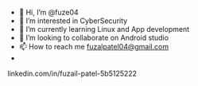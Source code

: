 - 👋 Hi, I’m @fuze04
- 👀 I’m interested in CyberSecurity
- 🌱 I’m currently learning Linux and App development
- 💞️ I’m looking to collaborate on Android studio
- 📫 How to reach me fuzalpatel04@gmail.com
- 
linkedin.com/in/fuzail-patel-5b5125222

<!---
fuze04/fuze04 is a ✨ special ✨ repository because its `README.md` (this file) appears on your GitHub profile.
You can click the Preview link to take a look at your changes.
--->
